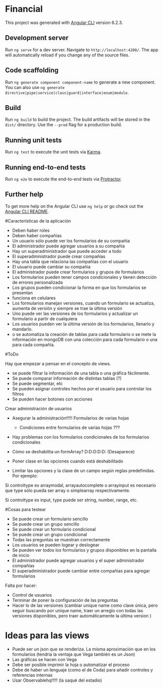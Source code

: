 # Financial

This project was generated with [Angular CLI](https://github.com/angular/angular-cli) version 6.2.3.

## Development server

Run `ng serve` for a dev server. Navigate to `http://localhost:4200/`. The app will automatically reload if you change any of the source files.

## Code scaffolding

Run `ng generate component component-name` to generate a new component. You can also use `ng generate directive|pipe|service|class|guard|interface|enum|module`.

## Build

Run `ng build` to build the project. The build artifacts will be stored in the `dist/` directory. Use the `--prod` flag for a production build.

## Running unit tests

Run `ng test` to execute the unit tests via [Karma](https://karma-runner.github.io).

## Running end-to-end tests

Run `ng e2e` to execute the end-to-end tests via [Protractor](http://www.protractortest.org/).

## Further help

To get more help on the Angular CLI use `ng help` or go check out the [Angular CLI README](https://github.com/angular/angular-cli/blob/master/README.md).

#Características de la aplicación
- Deben haber roles
- Deben haber compañías
- Un usuario sólo puede ver los formularios de su compañía
- El administrador puede agregar usuarios a su compañía
- Hay un superadministrador que puede acceder a todo
- El superadministrador puede crear compañías
- Hay una tabla que relaciona las compañías con el usuario
- El usuario puede cambiar su compañía
- El administrador puede crear formularios y grupos de formularios
- Los formularios pueden tener campos condicionales y tienen detección de errores personalizada
- Los grupos pueden condicionar la forma en que los formularios se presentan
- funciona en celulares
- Los formularios manejan versiones, cuando un formulario se actualiza, aumenta de versión y siempre se trae la última versión
- Uno puede ver las versiones de los formularios y actualizar un formulario a partir de cualquiera
- Los usuarios pueden ver la última versión de los formularios, llenarlo y mandarlo. 
- o se automatiza la creación de tablas para cada formulario o se mete la información en mongoDB con una colección para cada formulario o una para cada compañía. 


#ToDo

Hay que empezar a pensar en el concepto de views. 
- se puede filtrar la información de una tabla o una gráfica fácilmente.
- Se puede comparar información de distintas tablas (?)
- Se puede segmentar, etc
- Se pueden asignar controles hechos por el usuario para controlar los filtros
- Se pueden hacer botones con acciones

Crear administración de usuarios
- Asegurar la administración!!!!!
 Formularios de varias hojas
  - Condiciones entre formularios de varias hojas ???

- Hay problemas con los formularios condicionales de los formularios condicionales
- Cómo se deshabilita un formArray? D:D:D:D:D: (Desaparece)
- Poner clase en las opciones cuando está deshabilitado

- Limitar las opciones y la clase de un campo según reglas predefinidas. Por ejemplo: 

Si controltype es arraymodal, arrayautocomplete o arrayinput es necesario que type sólo pueda ser array o simplearray respectivamente. 

Si controltype es input, type puede ser string, number, range, etc.



#Cosas para testear

- Se puede crear un formulario sencillo
- Se puede crear un grupo sencillo
- Se puede crear un formulario condicional
- Se puede crear un grupo condicional
- Todas las preguntas se muestran correctamente
- Los usuarios se pueden logear y deslogear
- Se pueden ver todos los formularios y grupos disponibles en la pantalla de inicio
- El administrador puede agregar usuarios y el super administrador compañías
- El superadministrador puede cambiar entre compañías para agregar formularios

Falta por hacer:
- Control de usuarios
- Terminar de poner la configuración de las preguntas
- Hacer lo de las versiones (cambiar unique name como clave única, pero seguir buscando por unique name,
traer un arreglo con todas las versiones disponibles, pero traer automáticamente la última version )

# Ideas para las views

- Puede ser un json que se renderiza. La misma aproximación que en los formularios (tendría la ventaja que Vega también es un Json)
- Las gráficas se hacen con Vega
- Debe ser posible imprimir la hoja o automatizar el proceso
- Debe de haber un lenguaje (como el de Coda) para añadir controles y referencias internas
- Usar Observablehq!!!!! (la saqué del estadio)
